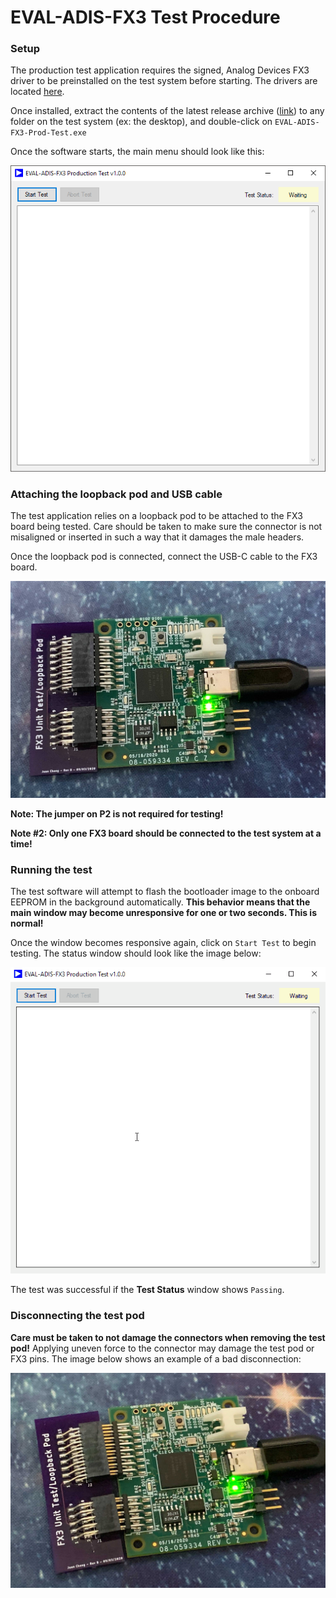 # EVAL-ADIS-FX3 Test Procedure

### Setup

The production test application requires the signed, Analog Devices FX3 driver to be preinstalled on the test system before starting. The drivers are located [here](https://github.com/juchong/iSensor-FX3-API/blob/master/drivers/FX3DriverSetup.exe?raw=true).

Once installed, extract the contents of the latest release archive ([link](https://github.com/juchong/EVAL-ADIS-FX3-Production-Test/releases)) to any folder on the test system (ex: the desktop), and double-click on `EVAL-ADIS-FX3-Prod-Test.exe`

Once the software starts, the main menu should look like this:

![Main GUI Window](images/mainscreen.PNG)

### Attaching the loopback pod and USB cable

The test application relies on a loopback pod to be attached to the FX3 board being tested. Care should be taken to make sure the connector is not misaligned or inserted in such a way that it damages the male headers. 

Once the loopback pod is connected, connect the USB-C cable to the FX3 board. 

![FX3 board ready for testing](images/good_connected.jpg)

**Note: The jumper on P2 is not required for testing!**

**Note #2: Only one FX3 board should be connected to the test system at a time!**

### Running the test

The test software will attempt to flash the bootloader image to the onboard EEPROM in the background automatically. **This behavior means that the main window may become unresponsive for one or two seconds. This is normal!**

Once the window becomes responsive again, click on `Start Test` to begin testing. The status window should look like the image below:

![Production Test Execution](images/prod_test_animated.gif)

The test was successful if the **Test Status** window shows `Passing`.

### Disconnecting the test pod

**Care must be taken to not damage the connectors when removing the test pod!** Applying uneven force to the connector may damage the test pod or FX3 pins. The image below shows an example of a bad disconnection:

![Bad disconnect](images/bad_disconnect.jpg)